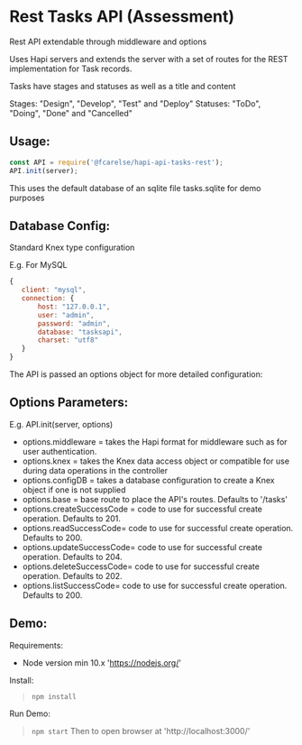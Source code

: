 # Rest Tasks API (Assessment)

Rest API extendable through middleware and options

Uses Hapi servers and extends the server with a set of routes for the REST implementation for Task records.

Tasks have stages and statuses as well as a title and content

Stages: "Design", "Develop", "Test" and "Deploy"
Statuses: "ToDo", "Doing", "Done" and "Cancelled"

## **Usage:**
 ```javascript
const API = require('@fcarelse/hapi-api-tasks-rest');
API.init(server);
```

This uses the default database of an sqlite file tasks.sqlite for demo purposes

## **Database Config:**

 Standard Knex type configuration

 E.g. For MySQL
 ```javascript
{
	client: "mysql",
	connection: {
		host: "127.0.0.1",
		user: "admin",
		password: "admin",
		database: "tasksapi",
		charset: "utf8"
	}
}
```

The API is passed an options object for more detailed configuration:

## **Options Parameters:**
E.g. API.init(server, options)
 - options.middleware = takes the Hapi format for middleware such as for user authentication.
 - options.knex = takes the Knex data access object or compatible for use during data operations in the controller
 - options.configDB = takes a database configuration to create a Knex object if one is not supplied
 - options.base = base route to place the API's routes. Defaults to '/tasks'
 - options.createSuccessCode = code to use for successful create operation. Defaults to 201.
 - options.readSuccessCode= code to use for successful create operation. Defaults to 200.
 - options.updateSuccessCode= code to use for successful create operation. Defaults to 204.
 - options.deleteSuccessCode= code to use for successful create operation. Defaults to 202.
 - options.listSuccessCode= code to use for successful create operation. Defaults to 200.

## **Demo:**

Requirements:
 - Node version min 10.x 'https://nodejs.org/'

Install:
> `npm install`

Run Demo:
> `npm start`
Then to open browser at 'http://localhost:3000/'


